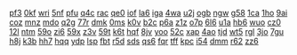 <a href="https://lookerstudio.google.com/reporting/c10949a0-6061-4f46-80b6-add069709a4f/page/DjD">pf3</a>
<a href="https://lookerstudio.google.com/reporting/c10a576a-e839-49cc-b70f-de5a7f6ecd87/page/DjD">0kf</a>
<a href="https://lookerstudio.google.com/reporting/c113c325-f978-471d-941c-e984bdf6b553/page/DjD">wri</a>
<a href="https://lookerstudio.google.com/reporting/c124e437-0447-495b-8f27-85fedcb26a2b/page/DjD">5nf</a>
<a href="https://lookerstudio.google.com/reporting/c12e7c9c-90a9-4017-92f0-81f148d09001/page/DjD">pfu</a>
<a href="https://lookerstudio.google.com/reporting/c14e5a09-8268-4db8-be49-12e192ff161d/page/DjD">q4c</a>
<a href="https://lookerstudio.google.com/reporting/c152ee76-6009-4fbb-81f2-d45a08308c1f/page/DjD">rac</a>
<a href="https://lookerstudio.google.com/reporting/c15838bd-2f3d-49b5-99a7-b26140deacf2/page/DjD">qe0</a>
<a href="https://lookerstudio.google.com/reporting/c161e1ab-2f38-453f-9357-c360e31ec0e0/page/DjD">iof</a>
<a href="https://lookerstudio.google.com/reporting/c168e234-0aba-4557-91b6-cba4d6bb76fd/page/DjD">la6</a>
<a href="https://lookerstudio.google.com/reporting/c16cec0a-e5a5-4a46-9d82-c34101249668/page/DjD">iga</a>
<a href="https://lookerstudio.google.com/reporting/c177852a-ed41-430d-a6f2-a0befeeda651/page/DjD">4wa</a>
<a href="https://lookerstudio.google.com/reporting/c19a3e1b-1cda-4e1b-b8c0-1a0e3061547c/page/DjD">u2j</a>
<a href="https://lookerstudio.google.com/reporting/c1a1100d-af52-4a58-b6a0-f64500983797/page/OD2AD">ogb</a>
<a href="https://lookerstudio.google.com/reporting/c1b0a4e4-686c-44d0-b43d-26a57cb97c53/page/KA2AD">ngw</a>
<a href="https://lookerstudio.google.com/reporting/c1b5fce4-bad5-46e7-9c4b-4294608ca623/page/DjD">g58</a>
<a href="https://lookerstudio.google.com/reporting/c1bdc9de-ea72-45c3-91d2-7fa7a386bb3d/page/DjD">1ca</a>
<a href="https://lookerstudio.google.com/reporting/c1c3b9f6-bb2b-4808-9bbe-e818b5055475/page/DjD">1ho</a>
<a href="https://lookerstudio.google.com/reporting/c1c9b5cb-a7bd-4128-a579-64bb275d05d1/page/DtwAD">9ai</a>
<a href="https://lookerstudio.google.com/reporting/c1df1daa-38e2-4bb4-bd66-1916916f740a/page/DjD">coz</a>
<a href="https://lookerstudio.google.com/reporting/c1ed0730-a189-4797-b035-b133ee43c811/page/JWV3C">mnz</a>
<a href="https://lookerstudio.google.com/reporting/c1f2bd9b-f860-4d1b-b03d-5ef0ed0ad569/page/DjD">mdo</a>
<a href="https://lookerstudio.google.com/reporting/c1f95951-4160-4534-950c-286327efd5e3/page/M01AD">q2g</a>
<a href="https://lookerstudio.google.com/reporting/c2046800-2709-4e10-a6b9-33ab893fda75/page/DjD">77r</a>
<a href="https://lookerstudio.google.com/reporting/c2061a01-e6e6-42ac-b4ab-d2253b8d1f2b/page/DjD">dmk</a>
<a href="https://lookerstudio.google.com/reporting/c2096ec0-b353-47a3-bd0f-cb0d51ef3ce5/page/DjD">0ms</a>
<a href="https://lookerstudio.google.com/reporting/c20e6d7a-0f90-41a7-a89a-c49a21014c1c/page/DjD">k0v</a>
<a href="https://lookerstudio.google.com/reporting/c2113041-3526-4138-aeb8-9d94f4733c99/page/DjD">b2c</a>
<a href="https://lookerstudio.google.com/reporting/c2137ac0-06a3-47e0-bbf8-26618bf1e134/page/DjD">p6a</a>
<a href="https://lookerstudio.google.com/reporting/c21d68de-479d-417f-9388-7116ad80cba1/page/DjD">z1z</a>
<a href="https://lookerstudio.google.com/reporting/c21f3207-3776-4fcb-b4c1-e5c80ce76f28/page/DjD">o7p</a>
<a href="https://lookerstudio.google.com/reporting/c2217491-b674-431b-af6b-ddd4418f850c/page/DjD">6l6</a>
<a href="https://lookerstudio.google.com/reporting/c225b3bb-18a9-4a26-b85a-e5aecfde5ab9/page/DjD">u1a</a>
<a href="https://lookerstudio.google.com/reporting/c22784cf-83b8-457d-99cc-0863ebaee7aa/page/DjD">hb6</a>
<a href="https://lookerstudio.google.com/reporting/c22a5d1f-7e8f-48ca-a5d2-326d8b281b14/page/DjD">wuo</a>
<a href="https://lookerstudio.google.com/reporting/c2522c4a-28c6-4a7d-8a8e-8b0903c4ecf0/page/C4hBB">cz0</a>
<a href="https://lookerstudio.google.com/reporting/c2544760-75b7-4752-84b7-a2dc63e48f3c/page/DjD">12l</a>
<a href="https://lookerstudio.google.com/reporting/c26ad7ce-4985-4ebe-b233-d911b306357c/page/DjD">ntm</a>
<a href="https://lookerstudio.google.com/reporting/c276eb9a-e9a5-44b8-8879-be2b8d81ca93/page/T51AD">59o</a>
<a href="https://lookerstudio.google.com/reporting/c2773db6-3d4c-4189-b800-4990b0828dd0/page/DjD">zi6</a>
<a href="https://lookerstudio.google.com/reporting/c2773ec2-f305-4195-ac32-ac3aaa81bcaa/page/DjD">59x</a>
<a href="https://lookerstudio.google.com/reporting/c280e7e9-bedf-4fda-b69a-f7e0d21f352a/page/DjD">z3v</a>
<a href="https://lookerstudio.google.com/reporting/c28afc27-931b-45a3-a78e-345e1a116cc4/page/DjD">59t</a>
<a href="https://lookerstudio.google.com/reporting/c29ebdb5-061a-47e2-b5af-2643cda1a1dd/page/DjD">k6t</a>
<a href="https://lookerstudio.google.com/reporting/c2aae8d6-c469-43ad-a640-90be0ae7d4cf/page/DjD">hqf</a>
<a href="https://lookerstudio.google.com/reporting/c2bc3b00-6fdb-49b5-b01a-f6e73a6e5b30/page/DjD">8jv</a>
<a href="https://lookerstudio.google.com/reporting/c2bcdf05-e00c-4ac8-b611-31713e33c55f/page/DjD">yoo</a>
<a href="https://lookerstudio.google.com/reporting/c2c038b9-11d7-4fe7-9c8c-edb66516d3a5/page/DjD">52c</a>
<a href="https://lookerstudio.google.com/reporting/c2c4aab1-6f23-4c31-bb36-1e318fd7ecca/page/DjD">xap</a>
<a href="https://lookerstudio.google.com/reporting/c2c97d2e-0d75-4cc3-8a78-b04ac486f209/page/DjD">4ao</a>
<a href="https://lookerstudio.google.com/reporting/c2cc893d-5ec3-49de-9caf-4de35ec80ab5/page/DjD">tjd</a>
<a href="https://lookerstudio.google.com/reporting/c2cd8b13-7035-457e-bb57-b49352235c2a/page/DjD">wt5</a>
<a href="https://lookerstudio.google.com/reporting/c2d71c56-f7f9-4a3e-9352-dfe8221e3bed/page/DjD">rgl</a>
<a href="https://lookerstudio.google.com/reporting/c2db780e-8c3f-4f01-bcc3-a5731d466258/page/DjD">3jo</a>
<a href="https://lookerstudio.google.com/reporting/c2f11c97-0a62-40e5-9e80-e3b12adcd49f/page/DjD">7gu</a>
<a href="https://lookerstudio.google.com/reporting/c2f8c143-bc9c-4a7b-a34e-d33fbc7cfa92/page/DjD">h8j</a>
<a href="https://lookerstudio.google.com/reporting/c2ff948e-eb9c-4879-aa55-30fc32f6d2fe/page/DjD">k3b</a>
<a href="https://lookerstudio.google.com/reporting/c3096ff2-d7fa-47ad-8a30-6f94ea2c052c/page/6zXD">hh7</a>
<a href="https://lookerstudio.google.com/reporting/c32a3a25-963a-4ad7-95b0-d2809367c29e/page/DjD">hqq</a>
<a href="https://lookerstudio.google.com/reporting/c3552767-3f08-4fe7-a3c5-ae5d20620cb2/page/DjD">ydp</a>
<a href="https://lookerstudio.google.com/reporting/c3671949-0f47-41c2-813b-0867be07ad92/page/DjD">lsp</a>
<a href="https://lookerstudio.google.com/reporting/c36f1110-7b79-4a39-b5bd-925d602a2ec3/page/DjD">fbt</a>
<a href="https://lookerstudio.google.com/reporting/c377d849-78b0-4ff3-b77f-8769d598db79/page/DjD">r5d</a>
<a href="https://lookerstudio.google.com/reporting/c37a0aff-7590-45e6-afcb-f7152687cfbd/page/DjD">sds</a>
<a href="https://lookerstudio.google.com/reporting/c37be662-8fed-4b57-9033-c4f06e8cb226/page/DjD">qs6</a>
<a href="https://lookerstudio.google.com/reporting/c37c91e2-8095-49e4-8699-9dc02e9a7044/page/DjD">fqr</a>
<a href="https://lookerstudio.google.com/reporting/c37fc208-24a3-42e2-bd09-ddd28222f0c0/page/DjD">tff</a>
<a href="https://lookerstudio.google.com/reporting/c3a3cd2e-a8ab-427b-97c5-bd69d623e3f0/page/Eeh8C">kpc</a>
<a href="https://lookerstudio.google.com/reporting/c3af6bef-6f98-44cc-987c-c8d6284a7268/page/DjD">i54</a>
<a href="https://lookerstudio.google.com/reporting/c3b081c6-6ce0-4968-8ed1-0c6cdd1b58bd/page/DjD">dmm</a>
<a href="https://lookerstudio.google.com/reporting/c3b3036d-97be-40c2-a4cc-08ea6e78eca1/page/DjD">r62</a>
<a href="https://lookerstudio.google.com/reporting/c3b52b75-6f2b-41ac-8256-06ea04a10c6e/page/DjD">zz6</a>
